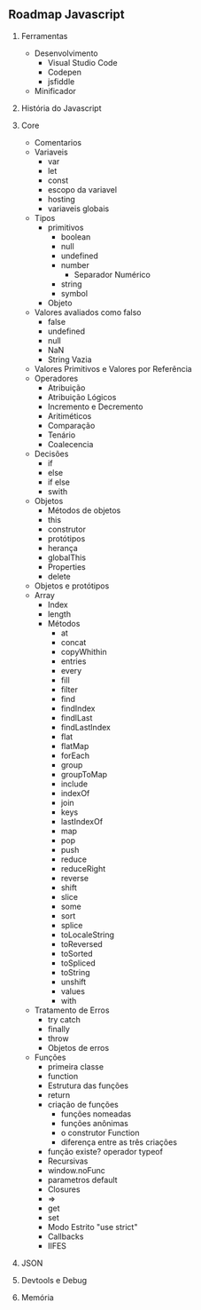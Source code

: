 ## Roadmap Javascript
1. Ferramentas
   - Desenvolvimento
      - Visual Studio Code
      - Codepen
      - jsfiddle
   - Minificador

3. História do Javascript
4. Core
   - Comentarios
   - Variaveis
     - var
     - let
     - const
     - escopo da variavel
     - hosting
     - variaveis globais
   - Tipos
     - primitivos
       - boolean
       - null
       - undefined
       - number
         - Separador Numérico 
       - string
       - symbol
     - Objeto
   - Valores avaliados como falso
     - false
     - undefined
     - null
     - NaN
     - String Vazia
   - Valores Primitivos e Valores por Referência 
   - Operadores
     - Atribuição
     - Atribuição Lógicos
     - Incremento e Decremento
     - Aritiméticos
     - Comparação
     - Tenário
     - Coalecencia 
   - Decisões
     - if
     - else
     - if else
     - swith
   - Objetos
     - Métodos de objetos
     - this
     - construtor
     - protótipos
     - herança
     - globalThis
     - Properties 
     - delete
   - Objetos e protótipos
   - Array
     - Index
     - length
     - Métodos
       - at
       - concat
       - copyWhithin
       - entries
       - every
       - fill
       - filter
       - find
       - findIndex
       - findlLast 
       - findLastIndex
       - flat
       - flatMap
       - forEach
       - group
       - groupToMap
       - include
       - indexOf
       - join
       - keys
       - lastIndexOf
       - map
       - pop
       - push
       - reduce
       - reduceRight
       - reverse
       - shift
       - slice
       - some
       - sort
       - splice
       - toLocaleString
       - toReversed
       - toSorted
       - toSpliced
       - toString
       - unshift
       - values
       - with
   - Tratamento de Erros
     - try catch
     - finally
     - throw
     - Objetos de erros
   - Funções
     - primeira classe
     - function
     - Estrutura das funções
     - return
     - criação de funções
       - funções nomeadas
       - funções anônimas
       - o construtor Function 
       - diferença entre as três criações 
     - função existe? operador typeof
     - Recursivas 
     - window.noFunc
     - parametros default
     - Closures 
     - =>
     - get
     - set
     - Modo Estrito "use strict"
     - Callbacks
     - IIFES   
4. JSON
10. Devtools e Debug
99. Memória
